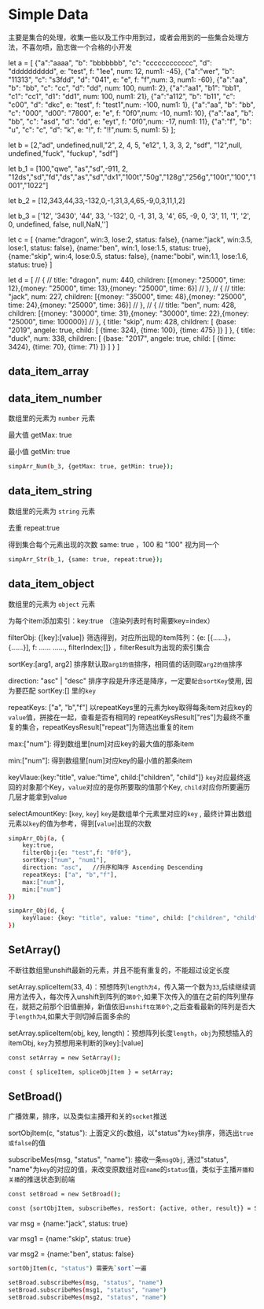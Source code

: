 # Simple Data

主要是集合的处理，收集一些以及工作中用到过，或者会用到的一些集合处理方法，不喜勿喷，励志做一个合格的小开发

let a = [
    {"a":"aaaa", "b": "bbbbbbb", "c": "cccccccccccc", "d": "dddddddddd", e: "test", f: "1ee", num: 12, num1: -45},
    {"a":"wer", "b": "11313", "c": "s3fdd", "d": "041", e: "e", f: "f",num: 3, num1: -60},
    {"a":"aa", "b": "bb", "c": "cc", "d": "dd", num: 100, num1: 2},
    {"a":"aa1", "b1": "bb1", "c1": "cc1", "d1": "dd1", num: 100, num1: 21},
    {"a":"a112", "b": "b11", "c": "c00", "d": "dkc",  e: "test", f: "test1",num: -100, num1: 1},
    {"a":"aa", "b": "bb", "c": "000", "d00": "7800",  e: "e", f: "0f0",num: -10, num1: 10},
    {"a":"aa", "b": "bb", "c": "asd", "d": "dd",  e: "eyt", f: "0f0",num: -17, num1: 11},
    {"a":"f", "b": "u", "c": "c", "d": "k",  e: "!", f: "!!",num: 5, num1: 5}
];

let b = [2,"ad", undefined,null,"2", 2, 4, 5, "e12", 1, 3, 3, 2, "sdf", "12",null, undefined,"fuck", "fuckup", "sdf"]

let b_1 = [100,"qwe", "as","sd",-911, 2, "12ds","sd","fd","ds","as","sd","dx1","100t","50g","128g","256g","100t","100","1001","1022"]

let b_2 = [12,343,44,33,-132,0,-1,31,3,4,65,-9,0,3,11,1,2]

let b_3 = ['12', '3430', '44', 33, '-132', 0, -1, 31, 3, '4', 65, -9, 0, '3', 11, '1', '2', 0, undefined, false, null,NaN,'']

let c = [
    {name:"dragon", win:3, lose:2, status: false},
    {name:"jack", win:3.5, lose:1, status: false},
    {name:"ben", win:1, lose:1.5, status: true},
    {name:"skip", win:4, lose:0.5, status: false},
    {name:"bobi", win:1.1, lose:1.6, status: true}
]

let d = [
    // {
    //     title: "dragon", num: 440, children: [{money: "25000", time: 12},{money: "25000", time: 13},{money: "25000", time: 6}]
    // },
    // {
    //     title: "jack", num: 227, children: [{money: "35000", time: 48},{money: "25000", time: 24},{money: "25000", time: 36}]
    // },
    // {
    //     title: "ben", num: 428, children: [{money: "30000", time: 31},{money: "30000", time: 22},{money: "25000", time: 100000}]
    // },
    {
        title: "skip", num: 428, children: [
            {base: "2019", angele: true, child: [
                {time: 324}, {time: 100}, {time: 475}
            ]}
        ]
    },
    {
        title: "duck", num: 338, children: [
            {base: "2017", angele: true, child: [
                {time: 3424}, {time: 70}, {time: 71}
            ]}
        ]
    }
]

## data_item_array

## data_item_number
数组里的元素为 `number` 元素 

最大值 getMax: true 

最小值 getMin: true

```bash
simpArr_Num(b_3, {getMax: true, getMin: true});
```

## data_item_string
数组里的元素为 `string` 元素

去重 repeat:true 

得到集合每个元素出现的次数 same: true ，100 和 "100" 视为同一个

```bash
simpArr_Str(b_1, {same: true, repeat:true});
```

## data_item_object
数组里的元素为 `object` 元素

为每个item添加索引：key:true （渲染列表时有时需要key=index）

filterObj: {[key]:[value]} 筛选得到，对应所出现的item阵列：{e: [{……}，{……}], f: …… ……, filterIndex;[]} ，filterResult为出现的索引集合

sortKey:[arg1, arg2]  排序默认取`arg1的值`排序，相同值的话则取`arg2的值`排序

direction: "asc" | "desc" 排序字段是升序还是降序，一定要`配合sortKey`使用, 因为要匹配 sortKey:[] 里的`key`

repeatKeys: ["a", "b","f"]  以repeatKeys里的元素为key取得每条item对应key的`value`值，拼接在一起，查看是否有相同的 repeatKeysResult["res"]为最终不重复的集合，repeatKeysResult["repeat"]为筛选出重复的item

max:["num"]: 得到数组里[num]对应key的最大值的那条item

min:["num"]: 得到数组里[num]对应key的最小值的那条item

keyVlaue:{key:"title", value:"time", child:["children", "child"]}  `key`对应最终返回的对象那个Key，`value`对应的是你所要取的值那个Key, `child`对应你所要遍历几层才能拿到value

selectAmountKey: [`key`, `key`]  `key`是数组单个元素里对应的`key` , 最终计算出数组元素以`key`的值为参考，得到[`value`]出现的次数 

```bash
simpArr_Obj(a, {
    key:true, 
    filterObj:{e: "test",f: "0f0"}, 
    sortKey:["num", "num1"],
    direction: "asc",   //升序和降序 Ascending Descending
    repeatKeys: ["a", "b","f"],
    max:["num"], 
    min:["num"] 
})
```
```bash
simpArr_Obj(d, {
    keyVlaue: {key: "title", value: "time", child: ["children", "child"]}
})
```

##  SetArray()
不断往数组里unshift最新的元素，并且不能有重复的，不能超过设定长度

setArray.spliceItem(33, 4)：预想阵列`length为4`，传入第一个数为`33`,后续继续调用方法传入，每次传入unshift到阵列的`第0个`,如果下次传入的值在之前的阵列里存在，就把之前那个旧值删掉，新值依旧`unshift在第0个`,之后查看最新的阵列是否大于`length为4`,如果大于则切掉后面多余的

setArray.spliceItem(obj, key, length)：预想阵列长度`length`，`obj`为预想插入的itemObj, `key`为预想用来判断的[key]:[value]

```bash
const setArray = new SetArray();

const { spliceItem, spliceObjItem } = setArray;
```

## SetBroad()
广播效果，排序，以及类似主播开和关的`socket`推送

sortObjItem(c, "status"): 上面定义的`c`数组，以"status"为`key`排序，筛选出`true或false`的值

subscribeMes(msg, "status", "name"): 接收一条`msgObj`, 通过"status", "name"为`key`的对应的值，来改变原数组对应`name`的`status`值，类似于主播`开播和关播`的推送状态到前端

```bash
const setBroad = new SetBroad();

const {sortObjItem, subscribeMes, resSort: {active, other, result}} = SetBroad();
```
var msg = {name:"jack", status: true}

var msg1 = {name:"skip", status: true}

var msg2 = {name:"ben", status: false}

```bash
sortObjItem(c, "status") 需要先`sort`一遍

setBroad.subscribeMes(msg, "status", "name")
setBroad.subscribeMes(msg1, "status", "name")
setBroad.subscribeMes(msg2, "status", "name")
```
